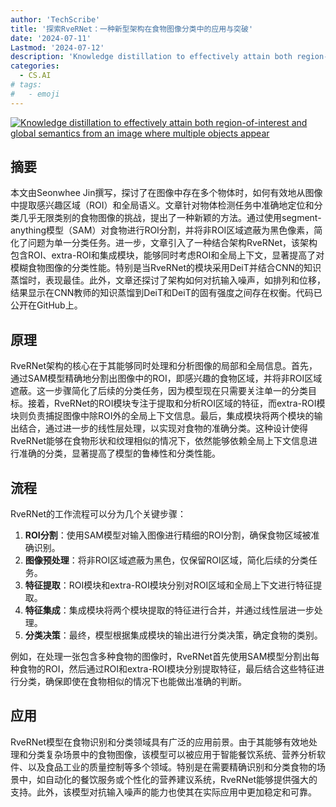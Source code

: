 ```yaml
---
author: 'TechScribe'
title: '探索RveRNet：一种新型架构在食物图像分类中的应用与突破'
date: '2024-07-11'
Lastmod: '2024-07-12'
description: 'Knowledge distillation to effectively attain both region-of-interest and global semantics from an image where multiple objects appear'
categories:
  - CS.AI
# tags:
#   - emoji
---
```


[![Knowledge distillation to effectively attain both region-of-interest and global semantics from an image where multiple objects appear](https://arxiv-research-1301205113.cos.ap-guangzhou.myqcloud.com/images/2407.08257v1.pdf_0.jpg)](https://arxiv.org/abs/2407.08257v1)

## 摘要

本文由Seonwhee Jin撰写，探讨了在图像中存在多个物体时，如何有效地从图像中提取感兴趣区域（ROI）和全局语义。文章针对物体检测任务中准确地定位和分类几乎无限类别的食物图像的挑战，提出了一种新颖的方法。通过使用segment-anything模型（SAM）对食物进行ROI分割，并将非ROI区域遮蔽为黑色像素，简化了问题为单一分类任务。进一步，文章引入了一种结合架构RveRNet，该架构包含ROI、extra-ROI和集成模块，能够同时考虑ROI和全局上下文，显著提高了对模糊食物图像的分类性能。特别是当RveRNet的模块采用DeiT并结合CNN的知识蒸馏时，表现最佳。此外，文章还探讨了架构如何对抗输入噪声，如排列和位移，结果显示在CNN教师的知识蒸馏到DeiT和DeiT的固有强度之间存在权衡。代码已公开在GitHub上。<!--more-->

## 原理

RveRNet架构的核心在于其能够同时处理和分析图像的局部和全局信息。首先，通过SAM模型精确地分割出图像中的ROI，即感兴趣的食物区域，并将非ROI区域遮蔽。这一步骤简化了后续的分类任务，因为模型现在只需要关注单一的分类目标。接着，RveRNet的ROI模块专注于提取和分析ROI区域的特征，而extra-ROI模块则负责捕捉图像中除ROI外的全局上下文信息。最后，集成模块将两个模块的输出结合，通过进一步的线性层处理，以实现对食物的准确分类。这种设计使得RveRNet能够在食物形状和纹理相似的情况下，依然能够依赖全局上下文信息进行准确的分类，显著提高了模型的鲁棒性和分类性能。

## 流程

RveRNet的工作流程可以分为几个关键步骤：
1. **ROI分割**：使用SAM模型对输入图像进行精细的ROI分割，确保食物区域被准确识别。
2. **图像预处理**：将非ROI区域遮蔽为黑色，仅保留ROI区域，简化后续的分类任务。
3. **特征提取**：ROI模块和extra-ROI模块分别对ROI区域和全局上下文进行特征提取。
4. **特征集成**：集成模块将两个模块提取的特征进行合并，并通过线性层进一步处理。
5. **分类决策**：最终，模型根据集成模块的输出进行分类决策，确定食物的类别。

例如，在处理一张包含多种食物的图像时，RveRNet首先使用SAM模型分割出每种食物的ROI，然后通过ROI和extra-ROI模块分别提取特征，最后结合这些特征进行分类，确保即使在食物相似的情况下也能做出准确的判断。

## 应用

RveRNet模型在食物识别和分类领域具有广泛的应用前景。由于其能够有效地处理和分类复杂场景中的食物图像，该模型可以被应用于智能餐饮系统、营养分析软件、以及食品工业的质量控制等多个领域。特别是在需要精确识别和分类食物的场景中，如自动化的餐饮服务或个性化的营养建议系统，RveRNet能够提供强大的支持。此外，该模型对抗输入噪声的能力也使其在实际应用中更加稳定和可靠。